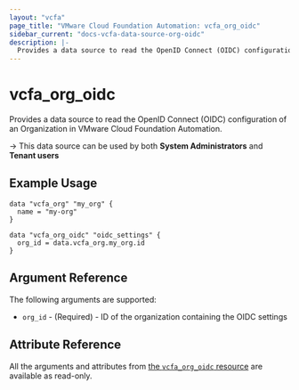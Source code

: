```yaml
---
layout: "vcfa"
page_title: "VMware Cloud Foundation Automation: vcfa_org_oidc"
sidebar_current: "docs-vcfa-data-source-org-oidc"
description: |-
  Provides a data source to read the OpenID Connect (OIDC) configuration of an Organization in VMware Cloud Foundation Automation.
---
```


# vcfa\_org\_oidc

Provides a data source to read the OpenID Connect (OIDC) configuration of an Organization in VMware Cloud Foundation Automation.

-> This data source can be used by both **System Administrators** and **Tenant users**

## Example Usage

```hcl
data "vcfa_org" "my_org" {
  name = "my-org"
}

data "vcfa_org_oidc" "oidc_settings" {
  org_id = data.vcfa_org.my_org.id
}
```

## Argument Reference

The following arguments are supported:

* `org_id` - (Required) - ID of the organization containing the OIDC settings

## Attribute Reference

All the arguments and attributes from [the `vcfa_org_oidc` resource](/providers/vmware/vcfa/latest/docs/resources/org_oidc) are available as read-only.
